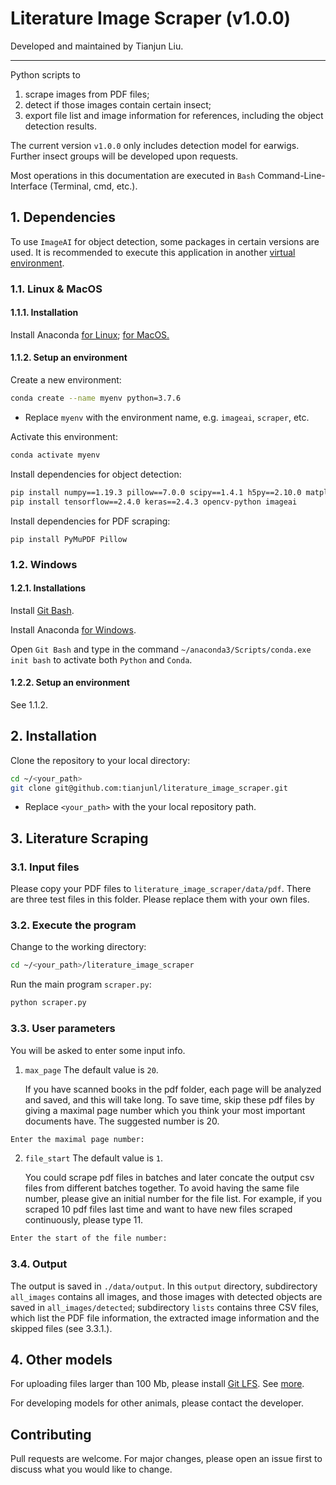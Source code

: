 # Literature Image Scraper (v1.0.0)

Developed and maintained by Tianjun Liu.

------

Python scripts to 

1. scrape images from PDF files;
2. detect if those images contain certain insect;
3. export file list and image information for references, including the object detection results.

The current version `v1.0.0` only includes detection model for earwigs. Further insect groups will be developed upon requests.

Most operations in this documentation are executed in `Bash` Command-Line-Interface (Terminal, cmd, etc.).

## 1. Dependencies

To use `ImageAI` for object detection, some packages in certain versions are used. It is recommended to execute this application in another [virtual environment](https://docs.conda.io/projects/conda/en/latest/user-guide/tasks/manage-environments.html).

### 1.1. Linux & MacOS

#### 1.1.1. Installation

Install Anaconda [for Linux](https://docs.anaconda.com/anaconda/install/linux/);  [for MacOS.](https://docs.anaconda.com/anaconda/install/mac-os/)

#### 1.1.2. Setup an environment

Create a new environment:

```bash
conda create --name myenv python=3.7.6
```

- Replace `myenv` with the environment name, e.g. `imageai`, `scraper`, etc.


Activate this environment:

```bash
conda activate myenv
```

Install dependencies for object detection:

```bash
pip install numpy==1.19.3 pillow==7.0.0 scipy==1.4.1 h5py==2.10.0 matplotlib==3.3.2 keras-resnet==0.2.0
pip install tensorflow==2.4.0 keras==2.4.3 opencv-python imageai
```

Install dependencies for PDF scraping:

```
pip install PyMuPDF Pillow
```

### 1.2. Windows

#### 1.2.1. Installations

Install [Git Bash](https://git-scm.com/download/win).

Install Anaconda [for Windows](https://docs.anaconda.com/anaconda/install/windows/).

Open `Git Bash` and type in the command `~/anaconda3/Scripts/conda.exe init bash` to activate both `Python` and `Conda`.

#### 1.2.2. Setup an environment

See 1.1.2.



## 2. Installation

Clone the repository to your local directory:

```bash
cd ~/<your_path>
git clone git@github.com:tianjunl/literature_image_scraper.git
```

- Replace `<your_path>` with the your local repository path.



## 3. Literature Scraping

### 3.1. Input files

Please copy your PDF files to `literature_image_scraper/data/pdf`. There are three test files in this folder. Please replace them with your own files.

### 3.2. Execute the program

Change to the working directory:

```bash
cd ~/<your_path>/literature_image_scraper
```

Run the main program `scraper.py`:

```bash
python scraper.py
```

### 3.3. User parameters

You will be asked to enter some input info. 

1. `max_page` The default value is `20`.

   If you have scanned books in the pdf folder, each page will be analyzed and saved, and this will take long. To save time, skip these pdf files by giving a maximal page number which you think your most important documents have. The suggested number is 20.

```bash
Enter the maximal page number: 
```

2. `file_start` The default value is `1`.

   You could scrape pdf files in batches and later concate the output csv files from different batches together. To avoid having the same file number, please give an initial number for the file list. For example, if you scraped 10 pdf files last time and want to have new files scraped continuously, please type 11. 

```bash
Enter the start of the file number:
```

### 3.4. Output

The output is saved in `./data/output`. In this `output` directory, subdirectory `all_images`  contains all images, and those images with detected objects are saved in `all_images/detected`; subdirectory `lists` contains three CSV files, which list the PDF file information, the extracted image information and the skipped files (see 3.3.1.).



## 4. Other models

For uploading files larger than 100 Mb, please install [Git LFS](https://git-lfs.github.com/). See [more](https://stackoverflow.com/a/48734334/15390757).

For developing models for other animals, please contact the developer.



## Contributing
Pull requests are welcome. For major changes, please open an issue first to discuss what you would like to change.
